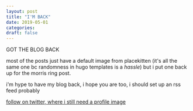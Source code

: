 ```yaml
---
layout: post
title: "I'M BACK"
date: 2019-05-01
categories:
draft: false
---
```


GOT THE BLOG BACK

most of the posts just have a default image from placekitten (it's all the same one bc randomness in hugo templates is a _hassle_) but i put one back up for the morris ring post.

i'm hype to have my blog back, i hope you are too, i should set up an rss feed probably

[follow on twitter, where i still need a profile image](https://twitter.com/TheSaltCellar)